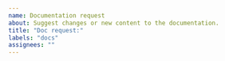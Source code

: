 ```yaml
---
name: Documentation request
about: Suggest changes or new content to the documentation.
title: "Doc request:"
labels: "docs"
assignees: ""
---
```


